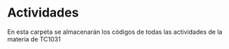 # Actividades
En esta carpeta se almacenarán los códigos de todas las actividades de la materia de TC1031
